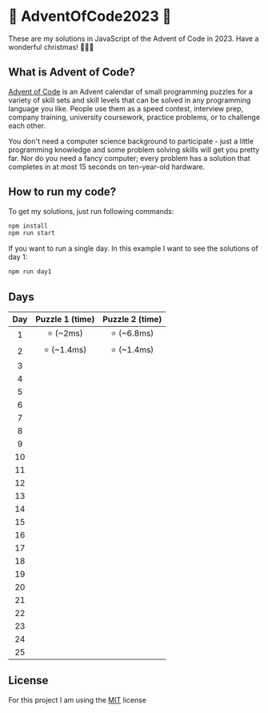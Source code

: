 # 🎄 AdventOfCode2023 🎄

These are my solutions in JavaScript of the Advent of Code in 2023. Have a wonderful christmas! 🎄🎄🎄

## What is Advent of Code?

[Advent of Code](https://adventofcode.com/) is an Advent calendar of small programming puzzles for a variety of skill sets and skill levels that can be solved in any programming language you like. People use them as a speed contest, interview prep, company training, university coursework, practice problems, or to challenge each other.

You don't need a computer science background to participate - just a little programming knowledge and some problem solving skills will get you pretty far. Nor do you need a fancy computer; every problem has a solution that completes in at most 15 seconds on ten-year-old hardware.

## How to run my code?

To get my solutions, just run following commands:

```bash
npm install
npm run start
```

If you want to run a single day. In this example I want to see the solutions of day 1:

```bash
npm run day1
```

## Days

| Day | Puzzle 1 (time) | Puzzle 2 (time) |
|:-:|:-:|:-:|
| 1 | ⭐️ (~2ms) | ⭐️ (~6.8ms)|
| 2 | ⭐️ (~1.4ms) | ⭐️ (~1.4ms)|
| 3 |  |  |
| 4 |  |  |
| 5 |  |  |
| 6 |  |  |
| 7 |  |  |
| 8 |  |  |
| 9 |  |  |
| 10 |  |  |
| 11 |  |  |
| 12 |  |  |
| 13 |  |  |
| 14 |  |  |
| 15 |  |  |
| 16 |  |  |
| 17 |  |  |
| 18 |  |  |
| 19 |  |  |
| 20 |  |  |
| 21 |  |  |
| 22 |  |  |
| 23 |  |  |
| 24 |  |  |
| 25 |  |  |

## License

For this project I am using the [MIT](https://choosealicense.com/licenses/mit/) license

